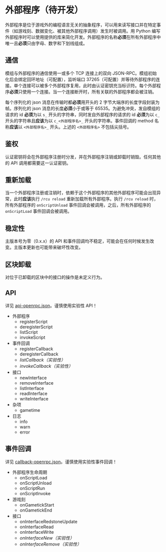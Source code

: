 # 外部程序（待开发）

外部程序是位于游戏外的编程语言无关的抽象程序，可以用来读写接口并在特定事件（如游戏刻、数据变化、被其他外部程序调用）发生时被调用。用 Python 编写外部程序时可以使用提供的库来简化开发。外部程序的名称**必须**在所有外部程序中唯一且**必须**只由字母、数字和下划线组成。

## 通信

模组与外部程序的通信使用一或多个 TCP 连接上的双向 JSON-RPC。模组初始化后会绑定回环地址（可配置），监听端口 37265（可配置）并等待外部程序的连接。单个连接可以被多个外部程序复用，此时由认证密钥充当标识符。每个外部程序**必须**只使用一个连接。当一个连接断开时，所有关联的外部程序都会被注销。

每个序列化的 json 消息在传输时都**必须**用开头的 2 字节大端序的长度字段封装为帧。序列化的 json 消息的长度**必须**小于或等于 65535。为避免冲突，发自模组的请求的 id **必须**为以 `s_` 开头的字符串，同时发自外部程序的请求的 id **必须**为以 `c_` 开头的字符串且**应该**为以 `c_<外部程序名>_` 开头的字符串。事件回调的 method 名称**应该**以 `<外部程序名>_` 开头。上述的 `<外部程序名>` 不包括尖括号。

## 鉴权

认证密钥将会在外部程序注册时分发，并在外部程序注销或卸载时销毁。任何其他的 API 调用都需要这一认证密钥。

## 重新加载

当一个外部程序注册或注销时，依赖于这个外部程序的其他外部程序可能会出现异常，此时**应该**执行 `/rcu reload` 重新加载所有外部程序。执行 `/rcu reload` 时，所有外部程序的 `onScriptUnload` 事件回调会被调用，之后，所有外部程序的 `onScriptLoad` 事件回调会被调用。

## 稳定性

主版本号为零（0.x.x）的 API 和事件回调均不稳定，可能会在任何时候发生改变。主版本更新也可能带来破坏性改变。

## 区块卸载

对位于已卸载的区块中的接口的操作是未定义行为。

## API

详见 [api-openrpc.json](./api-openrpc.json)。谨慎使用实验性 API！

- 外部程序
  - registerScript
  - deregisterScript
  - listScript
  - invokeScript
- 事件回调
  - registerCallback
  - deregisterCallback
  - *listCallback（实验性）*
  - *invokeCallback（实验性）*
- 接口
  - newInterface
  - removeInterface
  - listInterface
  - readInterface
  - writeInterface
- 杂项
  - gametime
- 日志
  - info
  - warn
  - error

## 事件回调

详见 [callback-openrpc.json](./callback-openrpc.json)。谨慎使用实验性事件回调！

- 外部程序生命周期
  - onScriptLoad
  - onScriptUnload
  - onScriptRun
  - onScriptInvoke
- 游戏刻
  - onGametickStart
  - onGametickEnd
- 接口
  - onInterfaceRedstoneUpdate
  - onInterfaceRead
  - onInterfaceWrite
  - *onInterfaceNew（实验性）*
  - *onInterfaceRemove（实验性）*

